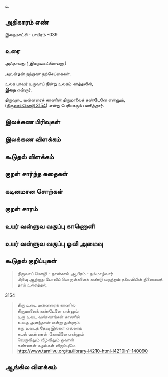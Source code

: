 உ


## அதிகாரம் எண்

இறைமாட்சி - பாயிரம் -039

## உரை

அஃதாவது _( இறைமாட்சியாவது )_  

அவன்தன் நற்குண நற்செய்கைகள்.

உலக பாலர் உருவாய் நின்று உலகம் காத்தலின்,  
**இறை** என்றார்.  

திருவுடை மன்னரைக் காணின் திருமாலைக் கண்டேனே என்னும்,  
([திருவாய்மொழி 3154](https://github.com/anbarasu0504/UyarValluvam/blob/master/%E0%AE%85%E0%AE%A4%E0%AE%BF%E0%AE%95%E0%AE%BE%E0%AE%B0%E0%AE%AE%E0%AF%8D/039.md#%E0%AE%95%E0%AF%82%E0%AE%9F%E0%AF%81%E0%AE%A4%E0%AE%B2%E0%AF%8D-%E0%AE%95%E0%AF%81%E0%AE%B1%E0%AE%BF%E0%AE%AA%E0%AF%8D%E0%AE%AA%E0%AF%81%E0%AE%95%E0%AE%B3%E0%AF%8D)) என்று பெரியாரும் பணித்தார்.

## இலக்கண பிரிவுகள் 


## இலக்கண விளக்கம்


## கூடுதல் விளக்கம்


## குறள் சார்ந்த கதைகள் 


## கடினமான சொற்கள்


## குறள் சாரம் 


## உயர் வள்ளுவ வகுப்பு காணொளி


## உயர் வள்ளுவ வகுப்பு ஒலி அமைவு 


## கூடுதல் குறிப்புகள்

>திருவாய் மொழி - நான்காம் ஆயிரம் - நம்மாழ்வார்  
>பிரிவு ஆற்றாது போலிப் பொருள்களைக் கண்டு வருந்தும் தலைவியின் நிலையைத் தாய் உரைத்தல். 

3154
>திரு உடை மன்னரைக் காணில்  
>திருமாலைக் கண்டேனே என்னும்  
>உரு உடை வண்ணங்கள் காணில்  
>உலகு அளந்தான் என்று துள்ளும்  
>கரு உடைத் தேவு இல்கள் எல்லாம்  
>கடல் வண்ணன் கோயிலே என்னும்  
>வெருவிலும் வீழ்விலும் ஓவாள்  
>கண்ணன் கழல்கள் விரும்புமே   
>http://www.tamilvu.org/ta/library-l4210-html-l4210in1-140090

## ஆங்கில விளக்கம்

